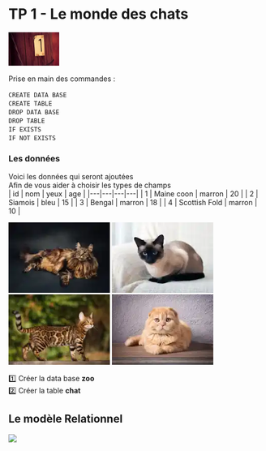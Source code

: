 # TP 1 - Le monde des chats
<img src="../img/num/one.webp" width="100">
  
Prise en main des commandes : 
   
 <code>CREATE DATA BASE</code>  
 <code>CREATE TABLE</code>  
 <code>DROP DATA BASE</code>  
 <code>DROP TABLE</code>  
 <code>IF EXISTS</code>  
 <code>IF NOT EXISTS</code>  

### Les données
Voici les données qui seront ajoutées  
Afin de vous aider  à choisir les types de champs  
| id | nom | yeux | age |
|---|---|---|---|
| 1 | Maine coon | marron | 20 |
| 2 | Siamois | bleu | 15 |
| 3 | Bengal | marron | 18 |
| 4 | Scottish Fold | marron | 10 |

![maincoon](/img/tp/tp1/maincoon.webp)
![siamois](/img/tp/tp1/siamois.webp)
![bengal](/img/tp/tp1/bengal.webp)
![scottish](/img/tp/tp1/scottish.webp)

:one: Créer la data base **zoo**  
:two: Créer la table **chat**  

## Le modèle Relationnel
<img src="../img/db-svg/01-chat.svg" width="300">


